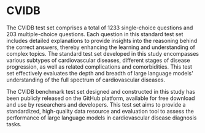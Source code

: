 # CVIDB

The CVIDB test set comprises a total of 1233 single-choice questions and 203 multiple-choice questions. Each question in this standard test set includes detailed explanations to provide insights into the reasoning behind the correct answers, thereby enhancing the learning and understanding of complex topics. The standard test set developed in this study encompasses various subtypes of cardiovascular diseases, different stages of disease progression, as well as related complications and comorbidities. This test set effectively evaluates the depth and breadth of large language models' understanding of the full spectrum of cardiovascular diseases.

The CVIDB benchmark test set designed and constructed in this study has been publicly released on the GitHub platform, available for free download and use by researchers and developers. This test set aims to provide a standardized, high-quality data resource and evaluation tool to assess the performance of large language models in cardiovascular disease diagnosis tasks.